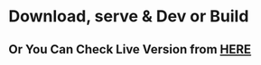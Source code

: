 # Download, serve & Dev or Build
## Or You Can Check Live Version from [HERE](https://angry-turing-684c80.netlify.app/)
